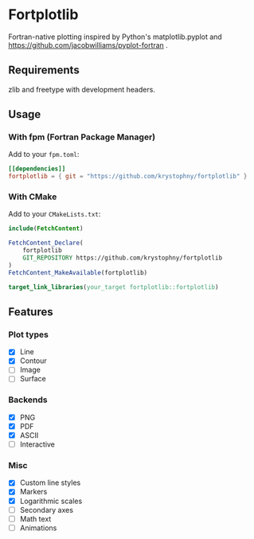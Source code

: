 # Fortplotlib
Fortran-native plotting inspired by Python's matplotlib.pyplot and https://github.com/jacobwilliams/pyplot-fortran .

## Requirements
zlib and freetype with development headers.

## Usage

### With fpm (Fortran Package Manager)

Add to your `fpm.toml`:
```toml
[[dependencies]]
fortplotlib = { git = "https://github.com/krystophny/fortplotlib" }
```

### With CMake

Add to your `CMakeLists.txt`:
```cmake
include(FetchContent)

FetchContent_Declare(
    fortplotlib
    GIT_REPOSITORY https://github.com/krystophny/fortplotlib
)
FetchContent_MakeAvailable(fortplotlib)

target_link_libraries(your_target fortplotlib::fortplotlib)
```

## Features

### Plot types
- [x] Line
- [x] Contour
- [ ] Image
- [ ] Surface

### Backends
- [x] PNG
- [x] PDF
- [x] ASCII
- [ ] Interactive

### Misc
- [x] Custom line styles
- [x] Markers
- [x] Logarithmic scales
- [ ] Secondary axes
- [ ] Math text
- [ ] Animations
